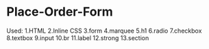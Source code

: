# Place-Order-Form
Used:
1.HTML
2.Inline CSS
3.form
4.marquee
5.h1
6.radio
7.checkbox
8.textbox
9.input
10.br
11.label
12.strong
13.section
